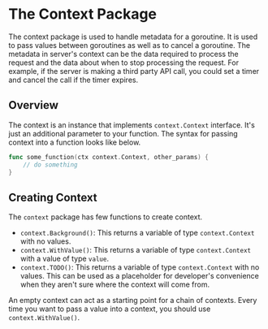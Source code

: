 # The Context Package

The context package is used to handle metadata for a goroutine. It is used to pass values between goroutines as well as to cancel a goroutine. The metadata in server's context can be the data required to process the request and the data about when to stop processing the request. For example, if the server is making a third party API call, you could set a timer and cancel the call if the timer expires.

## Overview

The context is an instance that implements `context.Context` interface. It's just an additional parameter to your function. The syntax for passing context into a function looks like below.

```go
func some_function(ctx context.Context, other_params) {
    // do something
}
```

## Creating Context

The `context` package has few functions to create context.

- `context.Background()`: This returns a variable of type `context.Context` with no values.
- `context.WithValue()`: This returns a variable of type `context.Context` with a value of type `value`.
- `context.TODO()`: This returns a variable of type `context.Context` with no values. This can be used as a placeholder for developer's convenience when they aren't sure where the context will come from.

An empty context can act as a starting point for a chain of contexts. Every time you want to pass a value into a context, you should use `context.WithValue()`.
